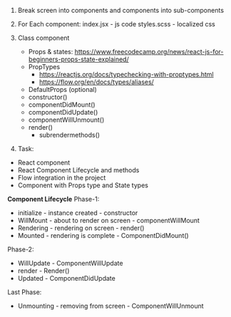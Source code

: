 

1. Break screen into components and components into sub-components
2. For Each component:
	 index.jsx - js code
	 styles.scss - localized css
3. Class component
	- Props & states: https://www.freecodecamp.org/news/react-js-for-beginners-props-state-explained/
	- PropTypes 
		- https://reactjs.org/docs/typechecking-with-proptypes.html
		- https://flow.org/en/docs/types/aliases/
	- DefaultProps (optional)
	- constructor()
	- componentDidMount()
	- componentDidUpdate()
	- componentWillUnmount()
	- render()
		- subrendermethods()
	
4. Task:
 - React component
 - React Component Lifecycle and methods
 - Flow integration in the project
 - Component with Props type and State types
 



**Component Lifecycle**
Phase-1:
- initialize - instance created - constructor
- WillMount - about to render on screen - componentWillMount
- Rendering - rendering on screen - render()
- Mounted - rendering is complete  - ComponentDidMount()
 
 Phase-2:
 - WillUpdate - ComponentWillUpdate
- render - Render()
- Updated - ComponentDidUpdate

Last Phase:
- Unmounting - removing from screen - ComponentWillUnmount